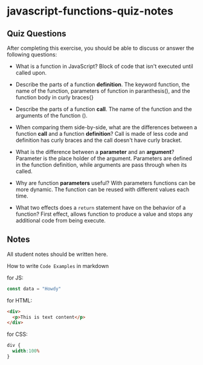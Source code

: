 # javascript-functions-quiz-notes

## Quiz Questions

After completing this exercise, you should be able to discuss or answer the following questions:

- What is a function in JavaScript?
  Block of code that isn't executed until called upon.

- Describe the parts of a function **definition**.
  The keyword function, the name of the function, parameters of function in paranthesis(), and the function body in curly braces{}

- Describe the parts of a function **call**.
  The name of the function and the arguments of the function ().

- When comparing them side-by-side, what are the differences between a function **call** and a function **definition**?
  Call is made of less code and definition has curly braces and the call doesn't have curly bracket.

- What is the difference between a **parameter** and an **argument**?
  Parameter is the place holder of the argument.
  Parameters are defined in the function definition, while arguments are pass through when its called.

- Why are function **parameters** useful?
  With parameters functions can be more dynamic. The function can be reused with different values each time.

- What two effects does a `return` statement have on the behavior of a function?
  First effect, allows function to produce a value and stops any additional code from being execute.


## Notes

All student notes should be written here.


How to write `Code Examples` in markdown

for JS:
```javascript
const data = "Howdy"
```

for HTML:
```html
<div>
  <p>This is text content</p>
</div>
```

for CSS:
```css
div {
  width:100%
}
```
